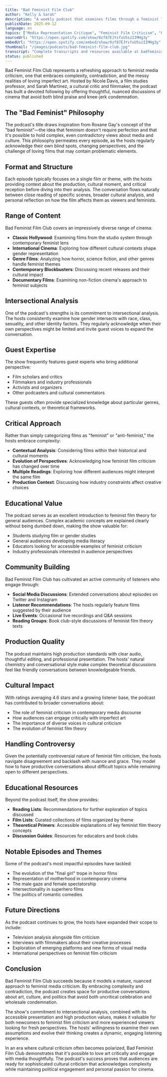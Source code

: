 ```yaml
---
title: "Bad Feminist Film Club"
author: "Kelly & Sarah"
description: "A weekly podcast that examines films through a feminist lens while acknowledging the complexities and contradictions of loving problematic media. Hosts Kelly and Sarah discuss everything from classic Hollywood films to contemporary blockbusters, exploring themes of representation, power dynamics, and cultural impact with humor and insight."
publishDate: 2025-09-12
language: en
topics: ["Media Representation Critique", "Feminist Film Criticism", "Gender Norms", "Cultural Critique"]
sourceUrl: "https://open.spotify.com/show/0zf87EJYsfxU5szIIMHg3y"
embedUrl: "https://open.spotify.com/embed/show/0zf87EJYsfxU5szIIMHg3y"
thumbnail: "/images/podcasts/bad-feminist-film-club.jpg"
transcript: "Complete transcripts and resources available at badfeministfilmclub.com"
status: published
---
```


Bad Feminist Film Club represents a refreshing approach to feminist media criticism, one that embraces complexity, contradiction, and the messy realities of loving imperfect art. Hosted by Nicole Davis, a film studies professor, and Sarah Martinez, a cultural critic and filmmaker, the podcast has built a devoted following by offering thoughtful, nuanced discussions of cinema that avoid both blind praise and knee-jerk condemnation.

## The "Bad Feminist" Philosophy

The podcast's title draws inspiration from Roxane Gay's concept of the "bad feminist"—the idea that feminism doesn't require perfection and that it's possible to hold complex, even contradictory views about media and culture. This philosophy permeates every episode, as the hosts regularly acknowledge their own blind spots, changing perspectives, and the challenge of loving films that may contain problematic elements.

## Format and Structure

Each episode typically focuses on a single film or theme, with the hosts providing context about the production, cultural moment, and critical reception before diving into their analysis. The conversation flows naturally between close reading of specific scenes, broader cultural analysis, and personal reflection on how the film affects them as viewers and feminists.

## Range of Content

Bad Feminist Film Club covers an impressively diverse range of cinema:
- **Classic Hollywood**: Examining films from the studio system through contemporary feminist lens
- **International Cinema**: Exploring how different cultural contexts shape gender representation
- **Genre Films**: Analyzing how horror, science fiction, and other genres handle feminist themes
- **Contemporary Blockbusters**: Discussing recent releases and their cultural impact
- **Documentary Films**: Examining non-fiction cinema's approach to feminist subjects

## Intersectional Analysis

One of the podcast's strengths is its commitment to intersectional analysis. The hosts consistently examine how gender intersects with race, class, sexuality, and other identity factors. They regularly acknowledge when their own perspectives might be limited and invite guest voices to expand the conversation.

## Guest Expertise

The show frequently features guest experts who bring additional perspective:
- Film scholars and critics
- Filmmakers and industry professionals
- Activists and organizers
- Other podcasters and cultural commentators

These guests often provide specialized knowledge about particular genres, cultural contexts, or theoretical frameworks.

## Critical Approach

Rather than simply categorizing films as "feminist" or "anti-feminist," the hosts embrace complexity:
- **Contextual Analysis**: Considering films within their historical and cultural moments
- **Evolution of Perspectives**: Acknowledging how feminist film criticism has changed over time
- **Multiple Readings**: Exploring how different audiences might interpret the same film
- **Production Context**: Discussing how industry constraints affect creative choices

## Educational Value

The podcast serves as an excellent introduction to feminist film theory for general audiences. Complex academic concepts are explained clearly without being dumbed down, making the show valuable for:
- Students studying film or gender studies
- General audiences developing media literacy
- Educators looking for accessible examples of feminist criticism
- Industry professionals interested in audience perspectives

## Community Building

Bad Feminist Film Club has cultivated an active community of listeners who engage through:
- **Social Media Discussions**: Extended conversations about episodes on Twitter and Instagram
- **Listener Recommendations**: The hosts regularly feature films suggested by their audience
- **Live Events**: Occasional live recordings and Q&A sessions
- **Reading Groups**: Book club-style discussions of feminist film theory texts

## Production Quality

The podcast maintains high production standards with clear audio, thoughtful editing, and professional presentation. The hosts' natural chemistry and conversational style make complex theoretical discussions feel like friendly conversations between knowledgeable friends.

## Cultural Impact

With ratings averaging 4.6 stars and a growing listener base, the podcast has contributed to broader conversations about:
- The role of feminist criticism in contemporary media discourse
- How audiences can engage critically with imperfect art
- The importance of diverse voices in cultural criticism
- The evolution of feminist film theory

## Handling Controversy

Given the potentially controversial nature of feminist film criticism, the hosts navigate disagreement and backlash with nuance and grace. They model how to have productive conversations about difficult topics while remaining open to different perspectives.

## Educational Resources

Beyond the podcast itself, the show provides:
- **Reading Lists**: Recommendations for further exploration of topics discussed
- **Film Lists**: Curated collections of films organized by theme
- **Theoretical Primers**: Accessible explanations of key feminist film theory concepts
- **Discussion Guides**: Resources for educators and book clubs

## Notable Episodes and Themes

Some of the podcast's most impactful episodes have tackled:
- The evolution of the "final girl" trope in horror films
- Representation of motherhood in contemporary cinema
- The male gaze and female spectatorship
- Intersectionality in superhero films
- The politics of romantic comedies

## Future Directions

As the podcast continues to grow, the hosts have expanded their scope to include:
- Television analysis alongside film criticism
- Interviews with filmmakers about their creative processes
- Exploration of emerging platforms and new forms of visual media
- International perspectives on feminist film criticism

## Conclusion

Bad Feminist Film Club succeeds because it models a mature, nuanced approach to feminist media criticism. By embracing complexity and contradiction, the podcast creates space for productive conversations about art, culture, and politics that avoid both uncritical celebration and wholesale condemnation.

The show's commitment to intersectional analysis, combined with its accessible presentation and high production values, makes it valuable for both newcomers to feminist film criticism and more experienced viewers looking for fresh perspectives. The hosts' willingness to examine their own assumptions and evolve their thinking creates a dynamic, engaging listening experience.

In an era where cultural criticism often becomes polarized, Bad Feminist Film Club demonstrates that it's possible to love art critically and engage with media thoughtfully. The podcast's success proves that audiences are ready for sophisticated cultural criticism that acknowledges complexity while maintaining political engagement and personal passion for cinema.